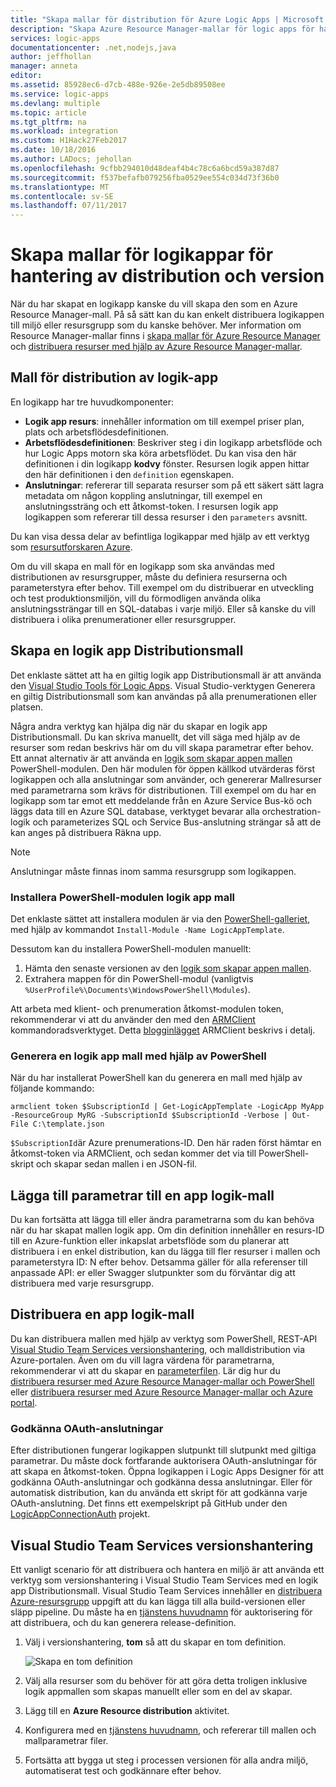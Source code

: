 ```yaml
---
title: "Skapa mallar för distribution för Azure Logic Apps | Microsoft Docs"
description: "Skapa Azure Resource Manager-mallar för logic apps för hantering av distribution och version"
services: logic-apps
documentationcenter: .net,nodejs,java
author: jeffhollan
manager: anneta
editor: 
ms.assetid: 85928ec6-d7cb-488e-926e-2e5db89508ee
ms.service: logic-apps
ms.devlang: multiple
ms.topic: article
ms.tgt_pltfrm: na
ms.workload: integration
ms.custom: H1Hack27Feb2017
ms.date: 10/18/2016
ms.author: LADocs; jehollan
ms.openlocfilehash: 9cfbb294010d48deaf4b4c78c6a6bcd59a387d87
ms.sourcegitcommit: f537befafb079256fba0529ee554c034d73f36b0
ms.translationtype: MT
ms.contentlocale: sv-SE
ms.lasthandoff: 07/11/2017
---
```

# <a name="create-templates-for-logic-apps-deployment-and-release-management"></a>Skapa mallar för logikappar för hantering av distribution och version

När du har skapat en logikapp kanske du vill skapa den som en Azure Resource Manager-mall.
På så sätt kan du kan enkelt distribuera logikappen till miljö eller resursgrupp som du kanske behöver.
Mer information om Resource Manager-mallar finns i [skapa mallar för Azure Resource Manager](../azure-resource-manager/resource-group-authoring-templates.md) och [distribuera resurser med hjälp av Azure Resource Manager-mallar](../azure-resource-manager/resource-group-template-deploy.md).

## <a name="logic-app-deployment-template"></a>Mall för distribution av logik-app

En logikapp har tre huvudkomponenter:

* **Logik app resurs**: innehåller information om till exempel priser plan, plats och arbetsflödesdefinitionen.
* **Arbetsflödesdefinitionen**: Beskriver steg i din logikapp arbetsflöde och hur Logic Apps motorn ska köra arbetsflödet.
Du kan visa den här definitionen i din logikapp **kodvy** fönster.
Resursen logik appen hittar den här definitionen i den `definition` egenskapen.
* **Anslutningar**: refererar till separata resurser som på ett säkert sätt lagra metadata om någon koppling anslutningar, till exempel en anslutningssträng och ett åtkomst-token.
I resursen logik app logikappen som refererar till dessa resurser i den `parameters` avsnitt.

Du kan visa dessa delar av befintliga logikappar med hjälp av ett verktyg som [resursutforskaren Azure](http://resources.azure.com).

Om du vill skapa en mall för en logikapp som ska användas med distributionen av resursgrupper, måste du definiera resurserna och parameterstyra efter behov.
Till exempel om du distribuerar en utveckling och test produktionsmiljön, vill du förmodligen använda olika anslutningssträngar till en SQL-databas i varje miljö.
Eller så kanske du vill distribuera i olika prenumerationer eller resursgrupper.  

## <a name="create-a-logic-app-deployment-template"></a>Skapa en logik app Distributionsmall

Det enklaste sättet att ha en giltig logik app Distributionsmall är att använda den [Visual Studio Tools för Logic Apps](logic-apps-deploy-from-vs.md).
Visual Studio-verktygen Generera en giltig Distributionsmall som kan användas på alla prenumerationen eller platsen.

Några andra verktyg kan hjälpa dig när du skapar en logik app Distributionsmall.
Du kan skriva manuellt, det vill säga med hjälp av de resurser som redan beskrivs här om du vill skapa parametrar efter behov.
Ett annat alternativ är att använda en [logik som skapar appen mallen](https://github.com/jeffhollan/LogicAppTemplateCreator) PowerShell-modulen. Den här modulen för öppen källkod utvärderas först logikappen och alla anslutningar som använder, och genererar Mallresurser med parametrarna som krävs för distributionen.
Till exempel om du har en logikapp som tar emot ett meddelande från en Azure Service Bus-kö och läggs data till en Azure SQL database, verktyget bevarar alla orchestration-logik och parameterizes SQL och Service Bus-anslutning strängar så att de kan anges på distribuera Räkna upp.

> [!NOTE]
> Anslutningar måste finnas inom samma resursgrupp som logikappen.
>
>

### <a name="install-the-logic-app-template-powershell-module"></a>Installera PowerShell-modulen logik app mall
Det enklaste sättet att installera modulen är via den [PowerShell-galleriet](https://www.powershellgallery.com/packages/LogicAppTemplate/0.1), med hjälp av kommandot `Install-Module -Name LogicAppTemplate`.  

Dessutom kan du installera PowerShell-modulen manuellt:

1. Hämta den senaste versionen av den [logik som skapar appen mallen](https://github.com/jeffhollan/LogicAppTemplateCreator/releases).  
2. Extrahera mappen för din PowerShell-modul (vanligtvis `%UserProfile%\Documents\WindowsPowerShell\Modules`).

Att arbeta med klient- och prenumeration åtkomst-modulen token, rekommenderar vi att du använder den med den [ARMClient](https://github.com/projectkudu/ARMClient) kommandoradsverktyget.  Detta [blogginlägget](http://blog.davidebbo.com/2015/01/azure-resource-manager-client.html) ARMClient beskrivs i detalj.

### <a name="generate-a-logic-app-template-by-using-powershell"></a>Generera en logik app mall med hjälp av PowerShell
När du har installerat PowerShell kan du generera en mall med hjälp av följande kommando:

`armclient token $SubscriptionId | Get-LogicAppTemplate -LogicApp MyApp -ResourceGroup MyRG -SubscriptionId $SubscriptionId -Verbose | Out-File C:\template.json`

`$SubscriptionId`är Azure prenumerations-ID. Den här raden först hämtar en åtkomst-token via ARMClient, och sedan kommer det via till PowerShell-skript och skapar sedan mallen i en JSON-fil.

## <a name="add-parameters-to-a-logic-app-template"></a>Lägga till parametrar till en app logik-mall
Du kan fortsätta att lägga till eller ändra parametrarna som du kan behöva när du har skapat mallen logik app. Om din definition innehåller en resurs-ID till en Azure-funktion eller inkapslat arbetsflöde som du planerar att distribuera i en enkel distribution, kan du lägga till fler resurser i mallen och parameterstyra ID: N efter behov. Detsamma gäller för alla referenser till anpassade API: er eller Swagger slutpunkter som du förväntar dig att distribuera med varje resursgrupp.

## <a name="deploy-a-logic-app-template"></a>Distribuera en app logik-mall

Du kan distribuera mallen med hjälp av verktyg som PowerShell, REST-API [Visual Studio Team Services versionshantering](#team-services), och malldistribution via Azure-portalen.
Även om du vill lagra värdena för parametrarna, rekommenderar vi att du skapar en [parameterfilen](../azure-resource-manager/resource-group-template-deploy.md#parameter-files).
Lär dig hur du [distribuera resurser med Azure Resource Manager-mallar och PowerShell](../azure-resource-manager/resource-group-template-deploy.md) eller [distribuera resurser med Azure Resource Manager-mallar och Azure portal](../azure-resource-manager/resource-group-template-deploy-portal.md).

### <a name="authorize-oauth-connections"></a>Godkänna OAuth-anslutningar

Efter distributionen fungerar logikappen slutpunkt till slutpunkt med giltiga parametrar.
Du måste dock fortfarande auktorisera OAuth-anslutningar för att skapa en åtkomst-token.
Öppna logikappen i Logic Apps Designer för att godkänna OAuth-anslutningar och godkänna dessa anslutningar. Eller för automatisk distribution, kan du använda ett skript för att godkänna varje OAuth-anslutning.
Det finns ett exempelskript på GitHub under den [LogicAppConnectionAuth](https://github.com/logicappsio/LogicAppConnectionAuth) projekt.

<a name="team-services"></a>
## <a name="visual-studio-team-services-release-management"></a>Visual Studio Team Services versionshantering

Ett vanligt scenario för att distribuera och hantera en miljö är att använda ett verktyg som versionshantering i Visual Studio Team Services med en logik app Distributionsmall. Visual Studio Team Services innehåller en [distribuera Azure-resursgrupp](https://github.com/Microsoft/vsts-tasks/tree/master/Tasks/DeployAzureResourceGroup) uppgift att du kan lägga till alla build-versionen eller släpp pipeline. Du måste ha en [tjänstens huvudnamn](https://blogs.msdn.microsoft.com/visualstudioalm/2015/10/04/automating-azure-resource-group-deployment-using-a-service-principal-in-visual-studio-online-buildrelease-management/) för auktorisering för att distribuera, och du kan generera release-definition.

1. Välj i versionshantering, **tom** så att du skapar en tom definition.

    ![Skapa en tom definition][1]

2. Välj alla resurser som du behöver för att göra detta troligen inklusive logik appmallen som skapas manuellt eller som en del av skapar.
3. Lägg till en **Azure Resource distribution** aktivitet.
4. Konfigurera med en [tjänstens huvudnamn](https://blogs.msdn.microsoft.com/visualstudioalm/2015/10/04/automating-azure-resource-group-deployment-using-a-service-principal-in-visual-studio-online-buildrelease-management/), och refererar till mallen och mallparametrar filer.
5. Fortsätta att bygga ut steg i processen versionen för alla andra miljö, automatiserat test och godkännare efter behov.

<!-- Image References -->
[1]: ./media/logic-apps-create-deploy-template/emptyreleasedefinition.png
